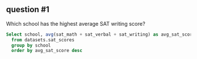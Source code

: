 ## question #1
Which school has the highest average SAT writing score?

```sql
Select school, avg(sat_math + sat_verbal + sat_writing) as avg_sat_score
  from datasets.sat_scores
  group by school
  order by avg_sat_score desc
```
